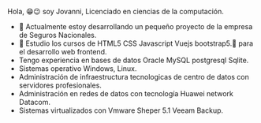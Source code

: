 Hola,  😁😉
soy Jovanni, Licenciado en ciencias de la computación.

- 🔭 Actualmente estoy desarrollando un pequeño proyecto de la empresa de Seguros Nacionales.
- 🌱 Estudio los cursos de HTML5 CSS Javascript Vuejs bootstrap5.💯 para el desarrollo web frontend.
- Tengo experiencia en bases de datos Oracle MySQL postgresql Sqlite.
- Sistemas operativo Windows, Linux.
- Administración de infraestructura tecnologicas de centro de datos con servidores profesionales.
- Administración en redes de datos con tecnología Huawei network Datacom.
- Sistemas virtualizados con Vmware Sheper 5.1 Veeam Backup.
